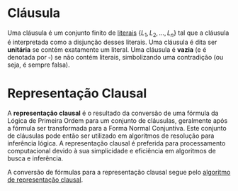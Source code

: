 # Cláusula

Uma cláusula é um conjunto finito de [literais](./literal.md) $`\{L_1, L_2, ..., L_n\}`$ tal que a cláusula é interpretada como a disjunção desses literais. Uma cláusula é dita ser **unitária** se contém exatamente um literal. Uma cláusula é **vazia** (e é denotada por $\square$) se não contém literais, simbolizando uma contradição (ou seja, é sempre falsa).

# Representação Clausal

A **representação clausal** é o resultado da conversão de uma fórmula da Lógica de Primeira Ordem para um conjunto de cláusulas, geralmente após a fórmula ser transformada para a Forma Normal Conjuntiva. Este conjunto de cláusulas pode então ser utilizado em algoritmos de resolução para inferência lógica. A representação clausal é preferida para processamento computacional devido à sua simplicidade e eficiência em algoritmos de busca e inferência.

A conversão de fórmulas para a representação clausal segue pelo [algoritmo de representação clausal](./algoritmo-representação-clausal.md).
